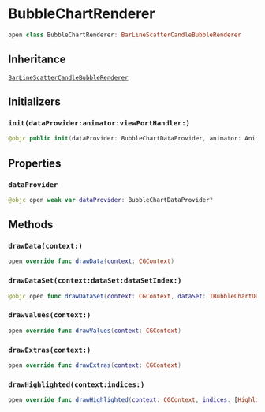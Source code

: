 # BubbleChartRenderer

``` swift
open class BubbleChartRenderer: BarLineScatterCandleBubbleRenderer
```

## Inheritance

[`BarLineScatterCandleBubbleRenderer`](/BarLineScatterCandleBubbleRenderer)

## Initializers

### `init(dataProvider:animator:viewPortHandler:)`

``` swift
@objc public init(dataProvider: BubbleChartDataProvider, animator: Animator, viewPortHandler: ViewPortHandler)
```

## Properties

### `dataProvider`

``` swift
@objc open weak var dataProvider: BubbleChartDataProvider?
```

## Methods

### `drawData(context:)`

``` swift
open override func drawData(context: CGContext)
```

### `drawDataSet(context:dataSet:dataSetIndex:)`

``` swift
@objc open func drawDataSet(context: CGContext, dataSet: IBubbleChartDataSet, dataSetIndex: Int)
```

### `drawValues(context:)`

``` swift
open override func drawValues(context: CGContext)
```

### `drawExtras(context:)`

``` swift
open override func drawExtras(context: CGContext)
```

### `drawHighlighted(context:indices:)`

``` swift
open override func drawHighlighted(context: CGContext, indices: [Highlight])
```
